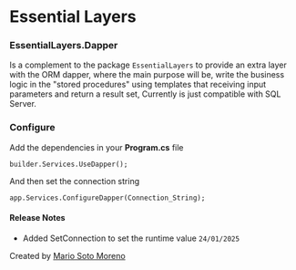 # Essential Layers

### EssentialLayers.Dapper

Is a complement to the package `EssentialLayers` to provide an extra layer with the ORM dapper, where the main purpose will be, write the business logic in the "stored procedures" using templates that receiving input parameters and return a result set, Currently is just compatible with SQL Server.

### Configure

Add the dependencies in your **Program.cs** file

```
builder.Services.UseDapper();
```

And then set the connection string

```
app.Services.ConfigureDapper(Connection_String);
```

#### Release Notes
 - Added SetConnection to set the runtime value `24/01/2025`

Created by [Mario Soto Moreno](https://github.com/MatProgrammerSM)